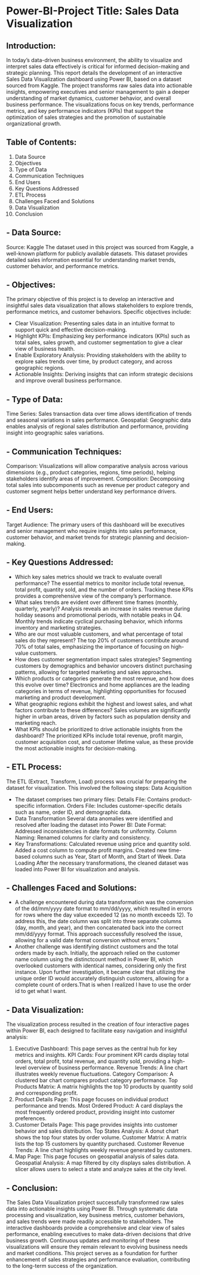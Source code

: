 # Power-BI-Project Title: Sales Data Visualization
## Introduction:
In today’s data-driven business environment, the ability to visualize and interpret sales data effectively is critical for informed decision-making and strategic planning. This report details the development of an interactive Sales Data Visualization dashboard using Power BI, based on a dataset sourced from Kaggle. The project transforms raw sales data into actionable insights, empowering executives and senior management to gain a deeper understanding of market dynamics, customer behavior, and overall business performance. The visualizations focus on key trends, performance metrics, and key performance indicators (KPIs) that support the optimization of sales strategies and the promotion of sustainable organizational growth.

## Table of Contents:
1. Data Source
2. Objectives
3. Type of Data
4. Communication Techniques
5. End Users
6. Key Questions Addressed
7. ETL Process
8. Challenges Faced and Solutions
9. Data Visualization
10. Conclusion

## - Data Source:
Source: Kaggle
The dataset used in this project was sourced from Kaggle, a well-known platform for publicly available datasets. This dataset provides detailed sales information essential for understanding market trends, customer behavior, and performance metrics.

## - Objectives:
The primary objective of this project is to develop an interactive and insightful sales data visualization that allows stakeholders to explore trends, performance metrics, and customer behaviors. Specific objectives include:
- Clear Visualization: Presenting sales data in an intuitive format to support quick and effective decision-making.
- Highlight KPIs: Emphasizing key performance indicators (KPIs) such as total sales, sales growth, and customer segmentation to give a clear view of business health.
- Enable Exploratory Analysis: Providing stakeholders with the ability to explore sales trends over time, by product category, and across geographic regions.
- Actionable Insights: Deriving insights that can inform strategic decisions and improve overall business performance.

## - Type of Data:
Time Series: Sales transaction data over time allows identification of trends and seasonal variations in sales performance.
Geospatial: Geographic data enables analysis of regional sales distribution and performance, providing insight into geographic sales variations.

## - Communication Techniques:
Comparison: Visualizations will allow comparative analysis across various dimensions (e.g., product categories, regions, time periods), helping stakeholders identify areas of improvement.
Composition: Decomposing total sales into subcomponents such as revenue per product category and customer segment helps better understand key performance drivers.

## - End Users:
Target Audience: The primary users of this dashboard will be executives and senior management who require insights into sales performance, customer behavior, and market trends for strategic planning and decision-making.

## - Key Questions Addressed:
- Which key sales metrics should we track to evaluate overall performance?
The essential metrics to monitor include total revenue, total profit, quantity sold, and the number of orders. Tracking these KPIs provides a comprehensive view of the company’s performance.
- What sales trends are evident over different time frames (monthly, quarterly, yearly)?
Analysis reveals an increase in sales revenue during holiday seasons and promotional periods, with notable peaks in Q4. Monthly trends indicate cyclical purchasing behavior, which informs inventory and marketing strategies.
- Who are our most valuable customers, and what percentage of total sales do they represent?
The top 20% of customers contribute around 70% of total sales, emphasizing the importance of focusing on high-value customers.
- How does customer segmentation impact sales strategies?
Segmenting customers by demographics and behavior uncovers distinct purchasing patterns, allowing for targeted marketing and sales approaches.
- Which products or categories generate the most revenue, and how does this evolve over time?
Electronics and home appliances are the leading categories in terms of revenue, highlighting opportunities for focused marketing and product development.
- What geographic regions exhibit the highest and lowest sales, and what factors contribute to these differences?
Sales volumes are significantly higher in urban areas, driven by factors such as population density and marketing reach.
- What KPIs should be prioritized to drive actionable insights from the dashboard?
The prioritized KPIs include total revenue, profit margin, customer acquisition cost, and customer lifetime value, as these provide the most actionable insights for decision-making.

## - ETL Process:
The ETL (Extract, Transform, Load) process was crucial for preparing the dataset for visualization. This involved the following steps:
Data Acquisition
- The dataset comprises two primary files:
Details File: Contains product-specific information.
Orders File: Includes customer-specific details such as name, order ID, and demographic data.
- Data Transformation
Several data anomalies were identified and resolved after loading the dataset into Power BI:
Date Format: Addressed inconsistencies in date formats for uniformity.
Column Naming: Renamed columns for clarity and consistency.
- Key Transformations:
Calculated revenue using price and quantity sold.
Added a cost column to compute profit margins.
Created new time-based columns such as Year, Start of Month, and Start of Week.
Data Loading
After the necessary transformations, the cleaned dataset was loaded into Power BI for visualization and analysis.

## - Challenges Faced and Solutions:
- A challenge encountered during data transformation was the conversion of the dd/mm/yyyy date format to mm/dd/yyyy, which resulted in errors for rows where the day value exceeded 12 (as no month exceeds 12). To address this, the date column was split into three separate columns (day, month, and year), and then concatenated back into the correct mm/dd/yyyy format. This approach successfully resolved the issue, allowing for a valid date format conversion without errors."
- Another challenge was identifying distinct customers and the total orders made by each. Initially, the approach relied on the customer name column using the distinctcount method in Power BI, which overlooked customers with identical names, considering only the first instance. Upon further investigation, it became clear that utilizing the unique order ID would accurately distinguish customers, allowing for a complete count of orders.That is when I realized I have to use the order id to get what I want.

## - Data Visualization:
The visualization process resulted in the creation of four interactive pages within Power BI, each designed to facilitate easy navigation and insightful analysis:
1. Executive Dashboard:
This page serves as the central hub for key metrics and insights.
KPI Cards: Four prominent KPI cards display total orders, total profit, total revenue, and quantity sold, providing a high-level overview of business performance.
Revenue Trends: A line chart illustrates weekly revenue fluctuations.
Category Comparison: A clustered bar chart compares product category performance.
Top Products Matrix: A matrix highlights the top 10 products by quantity sold and corresponding profit.
2. Product Details Page:
This page focuses on individual product performance and trends.
Most Ordered Product: A card displays the most frequently ordered product, providing insight into customer preferences.
3. Customer Details Page:
This page provides insights into customer behavior and sales distribution.
Top States Analysis: A donut chart shows the top four states by order volume.
Customer Matrix: A matrix lists the top 15 customers by quantity purchased.
Customer Revenue Trends: A line chart highlights weekly revenue generated by customers.
4. Map Page:
This page focuses on geospatial analysis of sales data.
Geospatial Analysis: A map filtered by city displays sales distribution. A slicer allows users to select a state and analyze sales at the city level.

## - Conclusion:
The Sales Data Visualization project successfully transformed raw sales data into actionable insights using Power BI. Through systematic data processing and visualization, key business metrics, customer behaviors, and sales trends were made readily accessible to stakeholders. The interactive dashboards provide a comprehensive and clear view of sales performance, enabling executives to make data-driven decisions that drive business growth.
Continuous updates and monitoring of these visualizations will ensure they remain relevant to evolving business needs and market conditions. This project serves as a foundation for further enhancement of sales strategies and performance evaluation, contributing to the long-term success of the organization.


